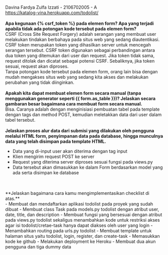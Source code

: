 Davina Fardya Zulfa Izzati - 2106702005 - A<br/>
https://katalog-vina.herokuapp.com/todolist/
<br/>
<br/>
**Apa kegunaan {% csrf_token %} pada elemen form? Apa yang terjadi apabila tidak ada potongan kode tersebut pada elemen form?**<br/>
CSRF (Cross Site Request Forgery) adalah serangan yang membuat user melakukan tindakan berbahaya pada situs web yang sedang diautentikasi. CSRF token merupakan token yang dihasilkan server untuk mencegah serangan tersebut. CSRF token digunakan sebagai perbandingan antara dua token yang ditemukan dari user dan request. Jika token tidak sama, request ditolak dan dicatat sebagai potensi CSRF. Sebaliknya, jika token sesuai, request akan diproses.<br/>
Tanpa potongan kode tersebut pada elemen form, orang lain bisa dengan mudah mengakses situs web yang sedang kita akses dan melakukan perubahan yang tidak diinginkan.
<br/>
<br/>
**Apakah kita dapat membuat elemen form secara manual (tanpa menggunakan generator seperti {{ form.as_table }})? Jelaskan secara gambaran besar bagaimana cara membuat form secara manual.**<br/>
Bisa. Caranya adalah dengan menginisiasi pembuatan tabel pada template dengan tags </table> dan method POST, kemudian meletakkan data dari user dalam tabel tersebut.
<br/>
<br/>
**Jelaskan proses alur data dari submisi yang dilakukan oleh pengguna melalui HTML form, penyimpanan data pada database, hingga munculnya data yang telah disimpan pada template HTML.**<br/>
- Data yang di-input user akan diterima dengan tag input
- Klien mengirim request POST ke server
- Request yang diterima server diproses sesuai fungsi pada views.py
- Data tersebut akan dimasukkan ke dalam Form berdasarkan model yang ada serta disimpan ke database
<br/>
<br/>
**Jelaskan bagaimana cara kamu mengimplementasikan checklist di atas.**<br/>
- Membuat dan mendaftarkan aplikasi todolist pada proyek yang sudah dibuat
- Membuat class Task pada models.py todolist dengan atribut user, date, title, dan description
- Membuat fungsi yang bersesuai dengan atribut pada views.py todolist sekaligus menambahkan kode untuk restriksi akses agar isi todolist/cretae-task hanya dapat diakses oleh user yang login
- Menambahkan routing pada urls.py todolist
- Membuat template untuk halaman situs yaitu todolist, login, register, dan create-task
- Memasukkan kode ke github
- Melakukan deployment ke Heroku
- Membuat dua akun pengguna dan tiga dummy data
